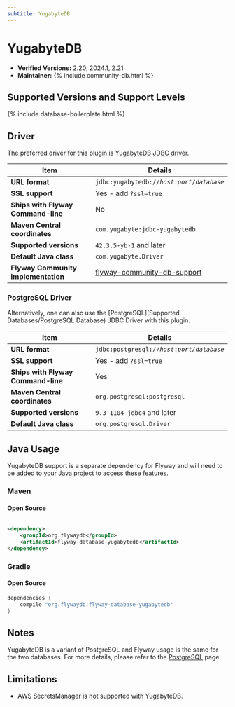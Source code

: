 ```yaml
---
subtitle: YugabyteDB
---
```

# YugabyteDB
- **Verified Versions:** 2.20, 2024.1, 2.21
- **Maintainer:** {% include community-db.html %}

## Supported Versions and Support Levels

{% include database-boilerplate.html %}

## Driver
The preferred driver for this plugin is [YugabyteDB JDBC driver](https://github.com/yugabyte/pgjdbc).

| Item                                | Details                                                                                                                   |
| ----------------------------------- | ------------------------------------------------------------------------------------------------------------------------- |
| **URL format**                      | <code>jdbc:yugabytedb://<i>host</i>:<i>port</i>/<i>database</i></code>                                                    |
| **SSL support**                     | Yes - add `?ssl=true`                                                                                                     |
| **Ships with Flyway Command-line**  | No                                                                                                                        |
| **Maven Central coordinates**       | `com.yugabyte:jdbc-yugabytedb`                                                                                            |
| **Supported versions**              | `42.3.5-yb-1` and later                                                                                                   |
| **Default Java class**              | `com.yugabyte.Driver`                                                                                                     |
| **Flyway Community implementation** | [flyway-community-db-support](https://github.com/flyway/flyway-community-db-support/tree/main/flyway-database-yugabytedb) |


### PostgreSQL Driver
Alternatively, one can also use the [PostgreSQL](Supported Databases/PostgreSQL Database) JDBC Driver with this plugin.

| Item                               | Details                                                                |
| ---------------------------------- | ---------------------------------------------------------------------- |
| **URL format**                     | <code>jdbc:postgresql://<i>host</i>:<i>port</i>/<i>database</i></code> |
| **SSL support**                    | Yes - add `?ssl=true`                                                  |
| **Ships with Flyway Command-line** | Yes                                                                    |
| **Maven Central coordinates**      | `org.postgresql:postgresql`                                            |
| **Supported versions**             | `9.3-1104-jdbc4` and later                                             |
| **Default Java class**             | `org.postgresql.Driver`                                                |

## Java Usage

YugabyteDB support is a separate dependency for Flyway and will need to be added to your Java project to access these features.

### Maven
#### Open Source

```xml

<dependency>
    <groupId>org.flywaydb</groupId>
    <artifactId>flyway-database-yugabytedb</artifactId>
</dependency>
```

### Gradle
#### Open Source

```groovy
dependencies {
    compile "org.flywaydb:flyway-database-yugabytedb"
}
```

## Notes

YugabyteDB is a variant of PostgreSQL and Flyway usage is the same for the two databases. For more details, 
please refer to the [PostgreSQL](<Supported Databases/postgresql-database>) page.

## Limitations

- AWS SecretsManager is not supported with YugabyteDB.
